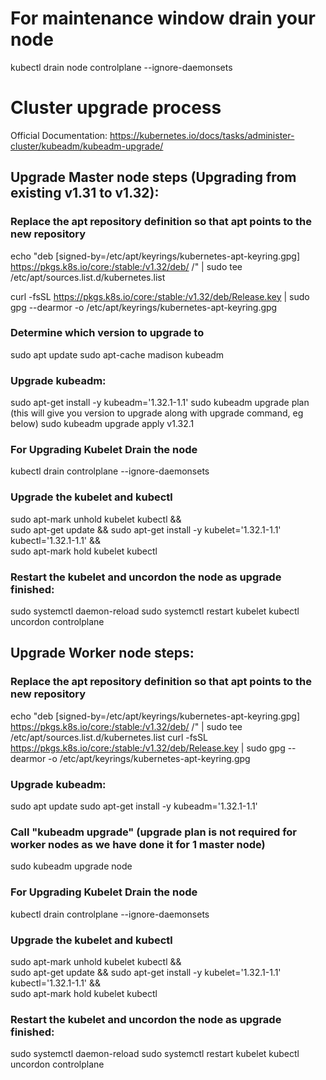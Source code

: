 # For maintenance window drain your node 
kubectl drain node controlplane --ignore-daemonsets

# Cluster upgrade process
Official Documentation: https://kubernetes.io/docs/tasks/administer-cluster/kubeadm/kubeadm-upgrade/

## Upgrade Master node steps (Upgrading from existing v1.31 to v1.32):

### Replace the apt repository definition so that apt points to the new repository
echo "deb [signed-by=/etc/apt/keyrings/kubernetes-apt-keyring.gpg] https://pkgs.k8s.io/core:/stable:/v1.32/deb/ /" | sudo tee /etc/apt/sources.list.d/kubernetes.list

curl -fsSL https://pkgs.k8s.io/core:/stable:/v1.32/deb/Release.key | sudo gpg --dearmor -o /etc/apt/keyrings/kubernetes-apt-keyring.gpg

### Determine which version to upgrade to
sudo apt update
sudo apt-cache madison kubeadm
### Upgrade kubeadm:
sudo apt-get install -y kubeadm='1.32.1-1.1'
sudo kubeadm upgrade plan (this will give you version to upgrade along with upgrade command, eg below)
sudo kubeadm upgrade apply v1.32.1

### For Upgrading Kubelet Drain the node
kubectl drain controlplane --ignore-daemonsets
### Upgrade the kubelet and kubectl 
sudo apt-mark unhold kubelet kubectl && \
sudo apt-get update && sudo apt-get install -y kubelet='1.32.1-1.1' kubectl='1.32.1-1.1' && \
sudo apt-mark hold kubelet kubectl
### Restart the kubelet and uncordon the node as upgrade finished:
sudo systemctl daemon-reload
sudo systemctl restart kubelet
kubectl uncordon controlplane

## Upgrade Worker node steps:

### Replace the apt repository definition so that apt points to the new repository
echo "deb [signed-by=/etc/apt/keyrings/kubernetes-apt-keyring.gpg] https://pkgs.k8s.io/core:/stable:/v1.32/deb/ /" | sudo tee /etc/apt/sources.list.d/kubernetes.list
curl -fsSL https://pkgs.k8s.io/core:/stable:/v1.32/deb/Release.key | sudo gpg --dearmor -o /etc/apt/keyrings/kubernetes-apt-keyring.gpg
### Upgrade kubeadm:
sudo apt update
sudo apt-get install -y kubeadm='1.32.1-1.1'
### Call "kubeadm upgrade" (upgrade plan is not required for worker nodes as we have done it for 1 master node)
sudo kubeadm upgrade node
### For Upgrading Kubelet Drain the node
kubectl drain controlplane --ignore-daemonsets
### Upgrade the kubelet and kubectl 
sudo apt-mark unhold kubelet kubectl && \
sudo apt-get update && sudo apt-get install -y kubelet='1.32.1-1.1' kubectl='1.32.1-1.1' && \
sudo apt-mark hold kubelet kubectl
### Restart the kubelet and uncordon the node as upgrade finished:
sudo systemctl daemon-reload
sudo systemctl restart kubelet
kubectl uncordon controlplane